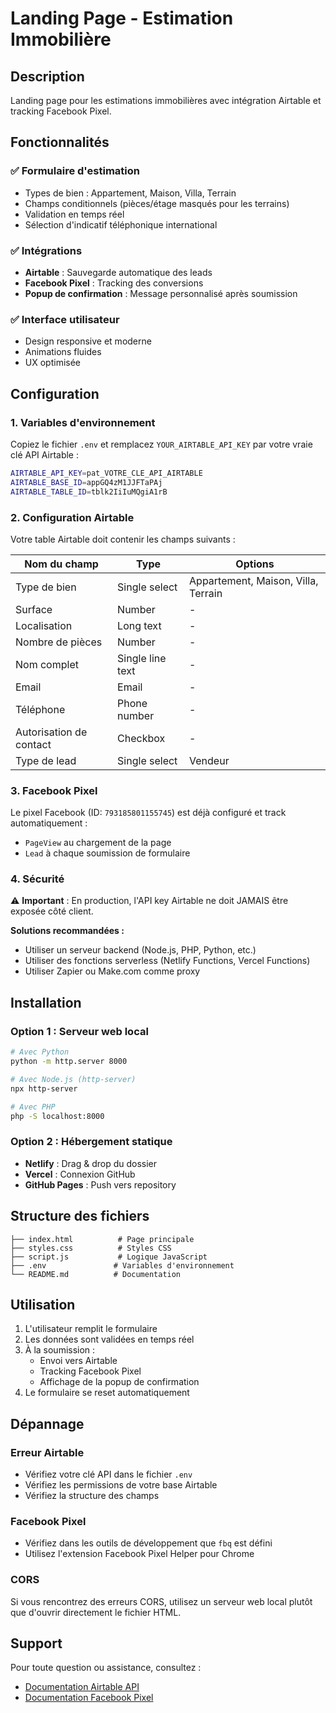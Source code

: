 # Landing Page - Estimation Immobilière

## Description
Landing page pour les estimations immobilières avec intégration Airtable et tracking Facebook Pixel.

## Fonctionnalités

### ✅ Formulaire d'estimation
- Types de bien : Appartement, Maison, Villa, Terrain
- Champs conditionnels (pièces/étage masqués pour les terrains)
- Validation en temps réel
- Sélection d'indicatif téléphonique international

### ✅ Intégrations
- **Airtable** : Sauvegarde automatique des leads
- **Facebook Pixel** : Tracking des conversions
- **Popup de confirmation** : Message personnalisé après soumission

### ✅ Interface utilisateur
- Design responsive et moderne
- Animations fluides
- UX optimisée

## Configuration

### 1. Variables d'environnement
Copiez le fichier `.env` et remplacez `YOUR_AIRTABLE_API_KEY` par votre vraie clé API Airtable :

```bash
AIRTABLE_API_KEY=pat_VOTRE_CLE_API_AIRTABLE
AIRTABLE_BASE_ID=appGQ4zM1JJFTaPAj
AIRTABLE_TABLE_ID=tblk2IiIuMQgiA1rB
```

### 2. Configuration Airtable
Votre table Airtable doit contenir les champs suivants :

| Nom du champ | Type | Options |
|--------------|------|---------|
| Type de bien | Single select | Appartement, Maison, Villa, Terrain |
| Surface | Number | - |
| Localisation | Long text | - |
| Nombre de pièces | Number | - |
| Nom complet | Single line text | - |
| Email | Email | - |
| Téléphone | Phone number | - |
| Autorisation de contact | Checkbox | - |
| Type de lead | Single select | Vendeur |

### 3. Facebook Pixel
Le pixel Facebook (ID: `793185801155745`) est déjà configuré et track automatiquement :
- `PageView` au chargement de la page
- `Lead` à chaque soumission de formulaire

### 4. Sécurité
⚠️ **Important** : En production, l'API key Airtable ne doit JAMAIS être exposée côté client. 

**Solutions recommandées :**
- Utiliser un serveur backend (Node.js, PHP, Python, etc.)
- Utiliser des fonctions serverless (Netlify Functions, Vercel Functions)
- Utiliser Zapier ou Make.com comme proxy

## Installation

### Option 1 : Serveur web local
```bash
# Avec Python
python -m http.server 8000

# Avec Node.js (http-server)
npx http-server

# Avec PHP
php -S localhost:8000
```

### Option 2 : Hébergement statique
- **Netlify** : Drag & drop du dossier
- **Vercel** : Connexion GitHub
- **GitHub Pages** : Push vers repository

## Structure des fichiers

```
├── index.html          # Page principale
├── styles.css          # Styles CSS
├── script.js           # Logique JavaScript
├── .env               # Variables d'environnement
└── README.md          # Documentation
```

## Utilisation

1. L'utilisateur remplit le formulaire
2. Les données sont validées en temps réel
3. À la soumission :
   - Envoi vers Airtable
   - Tracking Facebook Pixel
   - Affichage de la popup de confirmation
4. Le formulaire se reset automatiquement

## Dépannage

### Erreur Airtable
- Vérifiez votre clé API dans le fichier `.env`
- Vérifiez les permissions de votre base Airtable
- Vérifiez la structure des champs

### Facebook Pixel
- Vérifiez dans les outils de développement que `fbq` est défini
- Utilisez l'extension Facebook Pixel Helper pour Chrome

### CORS
Si vous rencontrez des erreurs CORS, utilisez un serveur web local plutôt que d'ouvrir directement le fichier HTML.

## Support

Pour toute question ou assistance, consultez :
- [Documentation Airtable API](https://airtable.com/developers/web/api/introduction)
- [Documentation Facebook Pixel](https://developers.facebook.com/docs/facebook-pixel) 